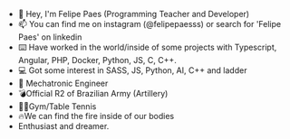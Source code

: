 - 🤘  Hey, I'm Felipe Paes (Programming Teacher and Developer)
- 📫 You can find me on instagram (@felipepaesss) or search for 'Felipe Paes' on linkedin
- ⌨️ Have worked in the world/inside of some projects with Typescript, Angular, PHP, Docker, Python, JS, C, C++.
- 💻 Got some interest in SASS, JS, Python, AI, C++ and ladder
- 🦾 Mechatronic Engineer
- 💣Official R2 of Brazilian Army (Artillery)
- 🏋🏽Gym/Table Tennis
- 🔥We can find the fire inside of our bodies
- Enthusiast and dreamer.


